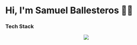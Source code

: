 # Hi, I'm Samuel Ballesteros 🐱‍👓

<!--
**Savid-Woah/Savid-Woah** is a ✨ _special_ ✨ repository because its `README.md` (this file) appears on your GitHub profile.

Here are some ideas to get you started:

- 🔭 I’m currently working on ...
- 🌱 I’m currently learning ...
- 👯 I’m looking to collaborate on ...
- 🤔 I’m looking for help with ...
- 💬 Ask me about ...
- 📫 How to reach me: ...
- 😄 Pronouns: ...
- ⚡ Fun fact: ...
-->


### Tech Stack
<p align="center">
  <a href="https://skillicons.dev">
    <img src="https://skillicons.dev/icons?i=java,kotlin,spring,kafka,aws,docker,kubernetes,postgres,mongo,swagger,git&theme=dark&perline=4"/>
  </a>
</p>
